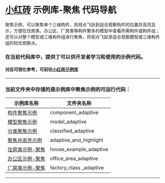 # [小红砖](www.bos.xyz) 示例库-聚焦 代码导航


聚焦示例，可以聚焦单个三维构件，将视点飞跃到适合观察构件的位置并高亮显示，方便在住房类、办公区、厂房类等构件繁多的模型中查看所需构件或构件组；还可以对整个模型或三维构件组进行聚焦，将视点飞跃至适合观察模型或三维构件组的较优观察点。

### 在当前代码库中，提供了可以供开发者学习和使用的示例代码。

#### 对应可视化参考，可前往[小红砖示例库](https://www.bos.xyz/examples/)

---

### 当前文件夹中存储的是示例库中聚焦示例的可运行代码：

示例库名称 | 文件夹名称 
------------ | ------------- 
[构件聚焦示例](https://www.bos.xyz/examples/detail/component_adaptive.html) | component_adaptive
[模型聚焦示例](https://www.bos.xyz/examples/detail/model_adaptive.html) | model_adaptive
[分类聚焦示例](https://www.bos.xyz/examples/detail/classified_adaptive.html) | classified_adaptive
[聚焦并高亮示例](https://www.bos.xyz/examples/detail/adaptive_and_highlight.html) | adaptive_and_highlight
[住房类示例-聚焦](https://www.bos.xyz/examples/detail/house_example_adaptive.html) | house_example_adaptive
[办公区示例-聚焦](https://www.bos.xyz/examples/detail/office_area_adaptive.html) | office_area_adaptive
[厂房类示例-聚焦](https://www.bos.xyz/examples/detail/factory_class_adaptive.html) | factory_class _adaptive

---
